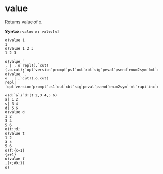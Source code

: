 # value

Returns value of `x`.

**Syntax:** ```value x; value[x]```

```o
o)value 1
1
o)value 1 2 3
1 2 3
```
```o
o)value `
,`| ,`o`repl!(,`cut!(.o.cut);`opt`version`prompt`ps1`out`xbt`sig`peval`psend`enum2sym`fmt`rapi`inc`connect`takeAtMax`kle..
o)value `.
o   | ,`cut!(.o.cut)
repl| `opt`version`prompt`ps1`out`xbt`sig`peval`psend`enum2sym`fmt`rapi`inc`connect`takeAtMax`klen`keys`vals`syncChan`sr..
```
```o
o)d:`a`s`d!(1 2;3 4;5 6)
a| 1 2
s| 3 4
d| 5 6
o)value d
1 2
3 4
5 6
o)t:+d;
o)value t
1 2
3 4
5 6
o)f:{x+1}
{x+1}
o)value f
,(+;#0;1)
o)
```
